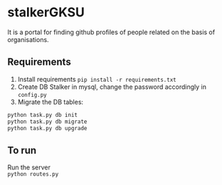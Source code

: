 # stalkerGKSU
It is a portal for finding github profiles of people related on the basis of organisations.

## Requirements
1. Install requirements ```pip install -r requirements.txt```
2. Create DB Stalker in mysql, change the password accordingly in `config.py`
3. Migrate the DB tables:<br>
```python
python task.py db init
python task.py db migrate
python task.py db upgrade
```

## To run

Run the server
<br>
`python routes.py`
